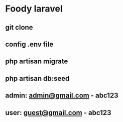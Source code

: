 # Foody laravel

## git clone
## config .env file
## php artisan migrate
## php artisan db:seed
## admin: admin@gmail.com - abc123
## user: guest@gmail.com - abc123
